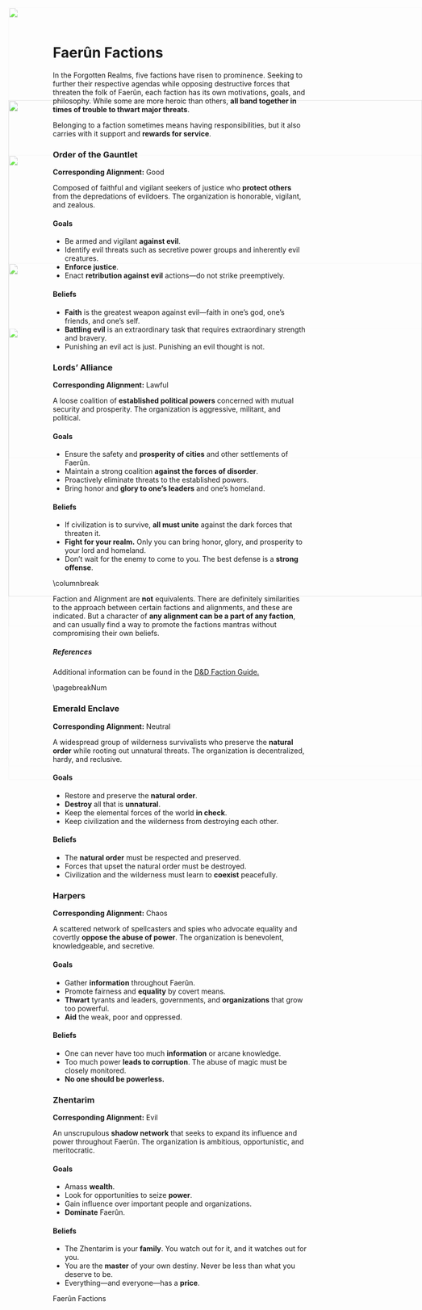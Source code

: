 # Faerûn Factions

In the Forgotten Realms, five factions have risen to prominence. Seeking to further their respective agendas while opposing destructive forces that threaten the folk of Faerûn, each faction has its own motivations, goals, and philosophy. While some are more heroic than others, **all band together in times of trouble to thwart major threats**.

Belonging to a faction sometimes means having responsibilities, but it also carries with it support and **rewards for service**.

### Order of the Gauntlet

<img src='https://www.gmbinder.com/images/uqqmbSb.png' style='position:absolute;top:282px;right:0px;width:820px; mix-blend-mode:multiply;filter:brightness(120%)saturate(120%)opacity(95%);transform:scaleX(1)scaleY(1.2);' />
 
**Corresponding Alignment:** Good

Composed of faithful and vigilant seekers of justice who **protect others** from the depredations of evildoers. The organization is honorable, vigilant, and zealous.

#### Goals
* Be armed and vigilant **against evil**.
* Identify evil threats such as secretive power groups and inherently evil creatures.
* **Enforce justice**.
* Enact **retribution against evil** actions—do not strike preemptively.

#### Beliefs
* **Faith** is the greatest weapon against evil—faith in one’s god, one’s friends, and one’s self.
* **Battling evil** is an extraordinary task that requires extraordinary strength and bravery.
* Punishing an evil act is just. Punishing an evil thought is not.

### Lords’ Alliance

<img src='https://www.gmbinder.com/images/GIVOM6t.png' style='position:absolute;top:625px;right:0px;width:820px; mix-blend-mode:multiply;filter:brightness(130%)saturate(100%)opacity(90%);transform:scaleX(1)scaleY(1.25);' />
 
**Corresponding Alignment:** Lawful

A loose coalition of **established political powers** concerned with mutual security and prosperity. The organization is aggressive, militant, and political.

#### Goals

* Ensure the safety and **prosperity of cities** and other settlements of Faerûn.
* Maintain a strong coalition **against the forces of disorder**.
* Proactively eliminate threats to the established powers.
* Bring honor and **glory to one’s leaders** and one’s homeland.

#### Beliefs

* If civilization is to survive, **all must unite** against the dark forces that threaten it.
* **Fight for your realm.** Only you can bring honor, glory, and prosperity to your lord and homeland.
* Don’t wait for the enemy to come to you. The best defense is a **strong offense**.

\columnbreak

Faction and Alignment are **not** equivalents. There are definitely similarities to the approach between certain factions and alignments, and these are indicated. But a character of **any alignment can be a part of any faction**, and can usually find a way to promote the factions mantras without compromising their own beliefs.

##### References

Additional information can be found in the [D&D Faction Guide.](https://rpg.rem.uz/Dungeons%20%26%20Dragons/D%26D%205th%20Edition/Adventure%20League/DDAL%20-%20A%20Guide%20to%20the%20Factions%20of%20Faerun.pdf "A Guide to the Factions of Faerûn")



\pagebreakNum



### Emerald Enclave

<img src='https://www.gmbinder.com/images/gzqerB3.png' style='position:absolute;top:53px;right:0px;width:820px; mix-blend-mode:multiply;filter:brightness(130%)saturate(120%)opacity(90%);transform:scaleX(1)scaleY(1.09);' />
 
**Corresponding Alignment:** Neutral

A widespread group of wilderness survivalists who preserve the **natural order** while rooting out unnatural threats. The organization is decentralized, hardy, and reclusive. 

#### Goals

* Restore and preserve the **natural order**.
* **Destroy** all that is **unnatural**.
* Keep the elemental forces of the world **in check**.
* Keep civilization and the wilderness from destroying each other.

#### Beliefs
* The **natural order** must be respected and preserved.
* Forces that upset the natural order must be destroyed.
* Civilization and the wilderness must learn to **coexist** peacefully.

### Harpers

<img src='https://www.gmbinder.com/images/Qnpml3H.png' style='position:absolute;top:366px;right:0px;width:820px; mix-blend-mode:multiply;filter:brightness(130%)saturate(120%)opacity(90%);transform:scaleX(1)scaleY(1.14);' />
 
**Corresponding Alignment:** Chaos

A scattered network of spellcasters and spies who advocate equality and covertly **oppose the abuse of power**. The organization is benevolent, knowledgeable, and secretive.

#### Goals

* Gather **information** throughout Faerûn.
* Promote fairness and **equality** by covert means.
* **Thwart** tyrants and leaders, governments, and **organizations** that grow too powerful.
* **Aid** the weak, poor and oppressed.

#### Beliefs
* One can never have too much **information** or arcane knowledge.
* Too much power **leads to corruption**. The abuse of magic must be closely monitored.
* **No one should be powerless.**

### Zhentarim

<img src='https://www.gmbinder.com/images/qkWJTkq.png' style='position:absolute;top:676px;right:0px;width:820px; mix-blend-mode:multiply;filter:brightness(130%)saturate(120%)opacity(90%);transform:scaleX(1)scaleY(1.06);' />
 
**Corresponding Alignment:** Evil

An unscrupulous **shadow network** that seeks to expand its influence and power throughout Faerûn. The organization is ambitious, opportunistic, and meritocratic. 

#### Goals

* Amass **wealth**.
* Look for opportunities to seize **power**.
* Gain influence over important people and organizations.
* **Dominate** Faerûn.

#### Beliefs
* The Zhentarim is your **family**. You watch out for it, and it watches out for you.
* You are the **master** of your own destiny. Never be less than what you deserve to be.
* Everything—and everyone—has a **price**.

<div class='footnote'>Faerûn Factions</div>
